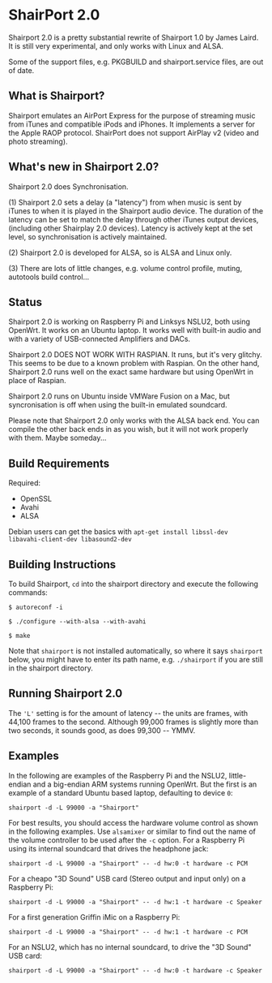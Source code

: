 ShairPort 2.0
=============

Shairport 2.0 is a pretty substantial rewrite of Shairport 1.0 by James Laird. It is still very experimental, and only works with Linux and ALSA.

Some of the support files, e.g. PKGBUILD and shairport.service files, are out of date.

What is Shairport?
----------
Shairport emulates an AirPort Express for the purpose of streaming music from iTunes and compatible iPods and iPhones. It implements a server for the Apple RAOP protocol.
ShairPort does not support AirPlay v2 (video and photo streaming).

What's new in Shairport 2.0?
---------------------------
Shairport 2.0 does Synchronisation.

(1) Shairport 2.0 sets a delay (a "latency") from when music is sent by iTunes to when it is played in the Shairport audio device. The duration of the latency can be set to match the delay through other iTunes output devices, (including other Shairplay 2.0 devices). Latency is actively kept at the set level, so synchronisation is actively maintained.

(2) Shairport 2.0 is developed for ALSA, so is ALSA and Linux only.

(3) There are lots of little changes, e.g. volume control profile, muting, autotools build control...

Status
------
Shairport 2.0 is working on Raspberry Pi and Linksys NSLU2, both using OpenWrt. It works on an Ubuntu laptop. It works well with built-in audio and with a variety of USB-connected Amplifiers and DACs.

Shairport 2.0 DOES NOT WORK WITH RASPIAN. It runs, but it's very glitchy. This seems to be due to a known problem with Raspian. On the other hand, Shairport 2.0 runs well on the exact same hardware but using OpenWrt in place of Raspian.

Shairport 2.0 runs on Ubuntu inside VMWare Fusion on a Mac, but syncronisation is off when using the built-in emulated soundcard.

Please note that Shairport 2.0 only works with the ALSA back end. You can compile the other back ends in as you wish, but it will not work properly with them. Maybe someday...

Build Requirements
------------------
Required:
* OpenSSL
* Avahi
* ALSA

Debian users can get the basics with
`apt-get install libssl-dev libavahi-client-dev libasound2-dev`

Building Instructions
---------------------
To build Shairport, `cd` into the shairport directory and execute the following commands:

`$ autoreconf -i`

`$ ./configure --with-alsa --with-avahi`

`$ make`

Note that `shairport` is not installed automatically, so where it says `shairport` below, you might have to enter its path name, e.g. `./shairport` if you are still in the shairport directory.


Running Shairport 2.0
---------------------
The `'L'` setting is for the amount of latency -- the units are frames, with 44,100 frames to the second. Although 99,000 frames  is slightly more than two seconds, it sounds good, as does 99,300 -- YMMV.

Examples
--------
In the following are examples of the Raspberry Pi and the NSLU2, little-endian and a big-endian ARM systems running OpenWrt. But the first is an example of a standard Ubuntu based laptop, defaulting to device `0`:

`shairport -d -L 99000 -a "Shairport"`

For best results, you should access the hardware volume control as shown in the following examples. Use `alsamixer` or similar to find out the name of the volume controller to be used after the `-c` option. For a Raspberry Pi using its internal soundcard that drives the headphone jack:

`shairport -d -L 99000 -a "Shairport" -- -d hw:0 -t hardware -c PCM`

For a cheapo "3D Sound" USB card (Stereo output and input only) on a Raspberry Pi:

`shairport -d -L 99000 -a "Shairport" -- -d hw:1 -t hardware -c Speaker`

For a first generation Griffin iMic on a Raspberry Pi:

`shairport -d -L 99000 -a "Shairport" -- -d hw:1 -t hardware -c PCM`

For an NSLU2, which has no internal soundcard, to drive the "3D Sound" USB card:

`shairport -d -L 99000 -a "Shairport" -- -d hw:0 -t hardware -c Speaker`

